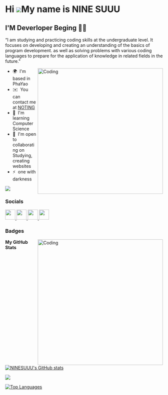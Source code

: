 Hi ![](https://user-images.githubusercontent.com/18350557/176309783-0785949b-9127-417c-8b55-ab5a4333674e.gif)My name is NINE SUUU
=================================================================================================================================

I'M Deverloper Beging 👨‍🎓
---------------------------

“I am studying and practicing coding skills at the undergraduate level. It focuses on developing and creating an understanding of the basics of program development. as well as solving problems with various coding languages ​​to prepare for the application of knowledge in related fields in the future."

<img align="right" alt="Coding" width="400" src="https://media.tenor.com/RwpAY9p76VsAAAAi/no-sleep.gif">

* 🌍  I'm based in PhaYao
* ✉️  You can contact me at [NOTING](mailto:NOTING)
* 🧠  I'm learning Computer Science
* 🤝  I'm open to collaborating on Studying, creating websites
* ⚡  one with darkness

<a href="https://www.github.com/NINESUUU" target="_blank" rel="noreferrer"><img
src="https://img.shields.io/github/followers/NINESUUU?logo=github&style=for-the-badge&color=f97316&labelColor=1c1917" /></a>

### Socials

<p align="left"> <a href="https://discord.com/users/actfool" target="_blank" rel="noreferrer"> <picture> <source media="(prefers-color-scheme: dark)" srcset="https://raw.githubusercontent.com/danielcranney/readme-generator/main/public/icons/socials/discord-dark.svg" /> <source media="(prefers-color-scheme: light)" srcset="https://raw.githubusercontent.com/danielcranney/readme-generator/main/public/icons/socials/discord.svg" /> <img src="https://raw.githubusercontent.com/danielcranney/readme-generator/main/public/icons/socials/discord.svg" width="32" height="32" /> </picture> </a> <a href="https://www.facebook.com/profile.php?id=100086619301593" target="_blank" rel="noreferrer"> <picture> <source media="(prefers-color-scheme: dark)" srcset="https://raw.githubusercontent.com/danielcranney/readme-generator/main/public/icons/socials/facebook-dark.svg" /> <source media="(prefers-color-scheme: light)" srcset="https://raw.githubusercontent.com/danielcranney/readme-generator/main/public/icons/socials/facebook.svg" /> <img src="https://raw.githubusercontent.com/danielcranney/readme-generator/main/public/icons/socials/facebook.svg" width="32" height="32" /> </picture> </a> <a href="https://www.github.com/NINESUUU" target="_blank" rel="noreferrer"> <picture> <source media="(prefers-color-scheme: dark)" srcset="https://raw.githubusercontent.com/danielcranney/readme-generator/main/public/icons/socials/github-dark.svg" /> <source media="(prefers-color-scheme: light)" srcset="https://raw.githubusercontent.com/danielcranney/readme-generator/main/public/icons/socials/github.svg" /> <img src="https://raw.githubusercontent.com/danielcranney/readme-generator/main/public/icons/socials/github.svg" width="32" height="32" /> </picture> </a> <a href="http://www.instagram.com/rcn.pm/" target="_blank" rel="noreferrer"> <picture> <source media="(prefers-color-scheme: dark)" srcset="https://raw.githubusercontent.com/danielcranney/readme-generator/main/public/icons/socials/instagram-dark.svg" /> <source media="(prefers-color-scheme: light)" srcset="https://raw.githubusercontent.com/danielcranney/readme-generator/main/public/icons/socials/instagram.svg" /> <img src="https://raw.githubusercontent.com/danielcranney/readme-generator/main/public/icons/socials/instagram.svg" width="32" height="32" /> </picture> </a></p>

### Badges

<img align="right" alt="Coding" width="400" src="https://i.gifer.com/XOsX.mp4">

<b>My GitHub Stats</b>

<a href="http://www.github.com/NINESUUU"><img src="https://github-readme-stats.vercel.app/api?username=NINESUUU&show_icons=true&hide=&count_private=true&title_color=f97316&text_color=ffffff&icon_color=f97316&bg_color=1c1917&hide_border=true&show_icons=true" alt="NINESUUU's GitHub stats" /></a>

<a href="http://www.github.com/NINESUUU"><img src="https://github-readme-streak-stats.herokuapp.com/?user=NINESUUU&stroke=ffffff&background=1c1917&ring=f97316&fire=f97316&currStreakNum=ffffff&currStreakLabel=f97316&sideNums=ffffff&sideLabels=ffffff&dates=ffffff&hide_border=true" /></a>

<a href="https://github.com/NINESUUU" align="left"><img src="https://github-readme-stats.vercel.app/api/top-langs/?username=NINESUUU&langs_count=10&title_color=f97316&text_color=ffffff&icon_color=f97316&bg_color=1c1917&hide_border=true&locale=en&custom_title=Top%20%Languages" alt="Top Languages" /></a>
